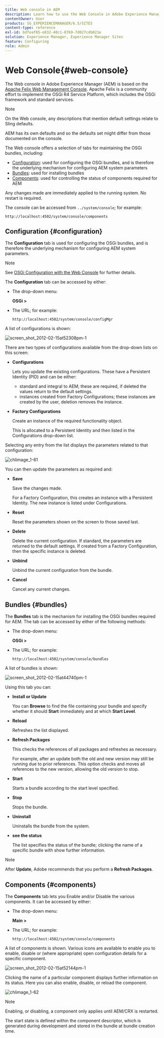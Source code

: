 ```yaml
---
title: Web console in AEM
description: Learn how to use the Web Console in Adobe Experience Manager (AEM).
contentOwner: User
products: SG_EXPERIENCEMANAGER/6.5/SITES
content-type: reference
exl-id: bdfeaf85-e832-40c1-8769-7d027cdb021e
solution: Experience Manager, Experience Manager Sites
feature: Configuring
role: Admin
---
```

# Web Console{#web-console}

The Web console in Adobe Experience Manager (AEM) is based on the [Apache Felix Web Management Console](https://felix.apache.org/documentation/subprojects/apache-felix-web-console.html). Apache Felix is a community effort to implement the OSGi R4 Service Platform, which includes the OSGi framework and standard services.

>[!NOTE]
>
>On the Web console, any descriptions that mention default settings relate to Sling defaults.
>
>AEM has its own defaults and so the defaults set might differ from those documented on the console.

The Web console offers a selection of tabs for maintaining the OSGi bundles, including:

* [Configuration](#configuration): used for configuring the OSGi bundles, and is therefore the underlying mechanism for configuring AEM system parameters
* [Bundles](#bundles): used for installing bundles
* [Components](#components): used for controlling the status of components required for AEM

Any changes made are immediately applied to the running system. No restart is required.

The console can be accessed from `../system/console`; for example:

`http://localhost:4502/system/console/components`

## Configuration {#configuration}

The **Configuration** tab is used for configuring the OSGi bundles, and is therefore the underlying mechanism for configuring AEM system parameters.

>[!NOTE]
>
>See [OSGi Configuration with the Web Console](/help/sites-deploying/configuring-osgi.md#osgi-configuration-with-the-web-console) for further details.

The **Configuration** tab can be accessed by either:

* The drop-down menu:

  **OSGi &gt;**

* The URL; for example:

  `http://localhost:4502/system/console/configMgr`

A list of configurations is shown:

![screen_shot_2012-02-15at52308pm-1](assets/screen_shot_2012-02-15at52308pm-1.png)

There are two types of configurations available from the drop-down lists on this screen:

* **Configurations**

  Lets you update the existing configurations. These have a Persistent Identity (PID) and can be either:

    * standard and integral to AEM; these are required, if deleted the values return to the default settings.
    * instances created from Factory Configurations; these instances are created by the user, deletion removes the instance.

* **Factory Configurations**

  Create an instance of the required functionality object.

  This is allocated to a Persistent Identity and then listed in the Configurations drop-down list.

Selecting any entry from the list displays the parameters related to that configuration:

![chlimage_1-61](assets/chlimage_1-61.png)

You can then update the parameters as required and:

* **Save**

  Save the changes made.

  For a Factory Configuration, this creates an instance with a Persistent Identity. The new instance is listed under Configurations.

* **Reset**

  Reset the parameters shown on the screen to those saved last.

* **Delete**

  Delete the current configuration. If standard, the parameters are returned to the default settings. If created from a Factory Configuration, then the specific instance is deleted.

* **Unbind**

  Unbind the current configuration from the bundle.

* **Cancel**

  Cancel any current changes.

## Bundles {#bundles}

The **Bundles** tab is the mechanism for installing the OSGi bundles required for AEM. The tab can be accessed by either of the following methods:

* The drop-down menu:

  **OSGi &gt;**

* The URL; for example:

  `http://localhost:4502/system/console/bundles`

A list of bundles is shown:

![screen_shot_2012-02-15at44740pm-1](assets/screen_shot_2012-02-15at44740pm-1.png)

Using this tab you can:

* **Install or Update**

  You can **Browse** to find the file containing your bundle and specify whether it should **Start** immediately and at which **Start Level**.

* **Reload**

  Refreshes the list displayed.

* **Refresh Packages**

  This checks the references of all packages and refreshes as necessary.

  For example, after an update both the old and new version may still be running due to prior references. This option checks and moves all references to the new version, allowing the old version to stop.

* **Start**

  Starts a bundle according to the start level specified.

* **Stop**

  Stops the bundle.

* **Uninstall**

  Uninstalls the bundle from the system.

* **see the status**

  The list specifies the status of the bundle; clicking the name of a specific bundle with show further information.

>[!NOTE]
>
>After **Update**, Adobe recommends that you perform a **Refresh Packages**.

## Components {#components}

The **Components** tab lets you Enable and/or Disable the various components. It can be accessed by either:

* The drop-down menu:

  **Main &gt;**

* The URL; for example:

  `http://localhost:4502/system/console/components`

A list of components is shown. Various icons are available to enable you to enable, disable or (where appropriate) open configuration details for a specific component.

![screen_shot_2012-02-15at52144pm-1](assets/screen_shot_2012-02-15at52144pm-1.png)

Clicking the name of a particular component displays further information on its status. Here you can also enable, disable, or reload the component.

![chlimage_1-62](assets/chlimage_1-62.png)

>[!NOTE]
>
>Enabling, or disabling, a component only applies until AEM/CRX is restarted.
>
>The start state is defined within the component descriptor, which is generated during development and stored in the bundle at bundle creation time.
